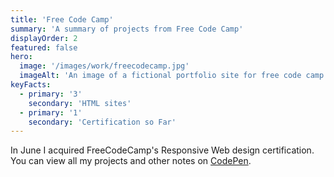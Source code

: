```yaml
---
title: 'Free Code Camp'
summary: 'A summary of projects from Free Code Camp'
displayOrder: 2
featured: false
hero:
  image: '/images/work/freecodecamp.jpg'
  imageAlt: 'An image of a fictional portfolio site for free code camp'
keyFacts:
  - primary: '3'
    secondary: 'HTML sites'
  - primary: '1'
    secondary: 'Certification so Far'
---
```

In June I acquired FreeCodeCamp's Responsive Web design certification. You can view all my
projects and other notes on [CodePen](https://codepen.io/smolcodes).
